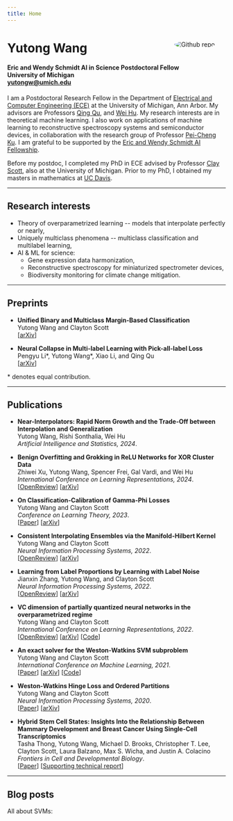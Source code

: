 ```yaml
---
title: Home
---
```


<img src="me.jpg" style="border-radius:50%;max-width:25%;min-width:40px;float:right;margin:25px" alt="Github repo" />

# Yutong Wang
#### Eric and Wendy Schmidt AI in Science Postdoctoral Fellow </br> University of Michigan </br> <A HREF="mailto: yutongw@umich.edu" > yutongw@umich.edu </A>

<!-- <span><img src="email.png" style="width:120px" alt="email" /></span>
-->


I am a Postdoctoral Research Fellow in the Department of [Electrical and Computer Engineering (ECE)](https://ece.engin.umich.edu/) at the University of Michigan, Ann Arbor.
My advisors are Professors
[Qing Qu](https://qingqu.engin.umich.edu/), 
and
[Wei Hu](https://weihu.me/).
My research interests are in theoretical machine learning.
I also work on applications of machine learning to reconstructive spectroscopy systems and semiconductor devices, in collaboration with the research group of Professor [Pei-Cheng Ku](https://web.eecs.umich.edu/~peicheng/).
I am grateful to be supported by the [Eric and Wendy Schmidt AI Fellowship](https://www.schmidtfutures.com/our-work/schmidt-ai-in-science-postdocs/). 


Before my postdoc, I completed my PhD in ECE advised by Professor
[Clay Scott](http://web.eecs.umich.edu/~cscott/), also at the University of Michigan.
Prior to my PhD, I obtained my masters in mathematics at [UC Davis](https://www.math.ucdavis.edu/).

---

## Research interests

- Theory of overparametrized learning -- models that interpolate perfectly or nearly,
- Uniquely multiclass phenomena -- multiclass classification and multilabel learning,
- AI & ML for science:
  - Gene expression data harmonization,
  - Reconstructive spectroscopy for miniaturized spectrometer devices,
  - Biodiversity monitoring for climate change mitigation.



---
## Preprints

- **Unified Binary and Multiclass Margin-Based Classification** </br>
Yutong Wang and Clayton Scott</br> 
[[arXiv](https://arxiv.org/abs/2311.17778)] 


- **Neural Collapse in Multi-label Learning with Pick-all-label Loss** </br>
Pengyu Li*, Yutong Wang*, Xiao Li, and Qing Qu</br> 
[[arXiv](https://arxiv.org/abs/2310.15903)] 




\* denotes equal contribution.

---
## Publications


- **Near-Interpolators: Rapid Norm Growth and the Trade-Off between Interpolation and Generalization** </br>
Yutong Wang, Rishi Sonthalia, Wei Hu </br>
*Artificial Intelligence and Statistics, 2024*.</br>




- **Benign Overfitting and Grokking in ReLU Networks for XOR Cluster Data** </br>
Zhiwei Xu, Yutong Wang, Spencer Frei, Gal Vardi, and Wei Hu</br> 
*International Conference on Learning Representations, 2024*.</br> 
[[OpenReview](https://openreview.net/forum?id=BxHgpC6FNv)]
[[arXiv](https://arxiv.org/abs/2310.02541)] 


- **On Classification-Calibration of Gamma-Phi Losses**</br>
Yutong Wang and Clayton Scott</br> 
*Conference on Learning Theory, 2023*.</br>
[[Paper](https://proceedings.mlr.press/v195/wang23c.html)] [[arXiv](http://arxiv.org/abs/2302.07321)] 



- **Consistent Interpolating Ensembles via the Manifold-Hilbert Kernel**</br>
Yutong Wang and Clayton Scott</br> 
*Neural Information Processing Systems, 2022*.</br> 
[[OpenReview](https://openreview.net/forum?id=zqQKGaNI4lp)]
[[arXiv](https://arxiv.org/abs/2205.09342)]

- **Learning from Label Proportions by Learning with Label Noise**</br>
Jianxin Zhang, Yutong Wang, and Clayton Scott</br>
*Neural Information Processing Systems, 2022*.</br> 
[[OpenReview](https://openreview.net/forum?id=cqyBfRwOTm1)]
[[arXiv](https://arxiv.org/abs/2203.02496)]


- **VC dimension of partially quantized neural networks in the overparametrized regime**</br>
Yutong Wang and Clayton Scott</br> 
*International Conference on Learning Representations, 2022*.</br> 
[[OpenReview](https://openreview.net/forum?id=7udZAsEzd60)]
[[arXiv](https://arxiv.org/abs/2110.02456)]
[[Code](https://github.com/YutongWangUMich/HANN)]

- **An exact solver for the Weston-Watkins SVM subproblem**</br>
Yutong Wang and Clayton Scott</br> 
*International Conference on Machine Learning, 2021*.</br> 
[[Paper](https://proceedings.mlr.press/v139/wang21u.html)]
[[arXiv](https://arxiv.org/abs/2102.05640)]
[[Code](https://github.com/YutongWangUMich/liblinear/)]

- **Weston-Watkins Hinge Loss and Ordered Partitions**</br>
Yutong Wang and Clayton Scott</br> 
*Neural Information Processing Systems, 2020*.</br> 
[[Paper](https://papers.nips.cc/paper/2020/hash/e5e6851e7f7ffd3530e7389e183aa468-Abstract.html)]
[[arXiv](https://arxiv.org/abs/2006.07346)]

- **Hybrid Stem Cell States: Insights Into the Relationship Between Mammary Development and Breast Cancer Using Single-Cell Transcriptomics**</br>
Tasha Thong, Yutong Wang, Michael D. Brooks, Christopher T. Lee, Clayton Scott, Laura Balzano, Max S. Wicha, and Justin A. Colacino</br>
*Frontiers in Cell and Developmental Biology*.</br>
[[Paper](https://www.frontiersin.org/articles/10.3389/fcell.2020.00288/full)]
[[Supporting technical report](https://www.biorxiv.org/content/10.1101/637488v1?rss=1)]


---
## Blog posts

All about SVMs:
